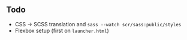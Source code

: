 ## Todo
* CSS -> SCSS translation and `sass --watch scr/sass:public/styles`
* Flexbox setup (first on `launcher.html`)
